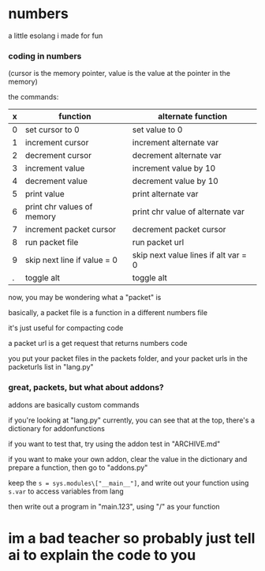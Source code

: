 # numbers
 a little esolang i made for fun


### coding in numbers

(cursor is the memory pointer, value is the value at the pointer in the memory)

the commands:

| x | function                    | alternate function                   |
|---|-----------------------------|--------------------------------------|
| 0 | set cursor to 0             | set value to 0                       |
| 1 | increment cursor            | increment alternate var              |
| 2 | decrement cursor            | decrement alternate var              |
| 3 | increment value             | increment value by 10                |
| 4 | decrement value             | decrement value by 10                |
| 5 | print value                 | print alternate var                  |
| 6 | print chr values of memory  | print chr value of alternate var     |
| 7 | increment packet cursor     | decrement packet cursor              |
| 8 | run packet file             | run packet url                       |
| 9 | skip next line if value = 0 | skip next value lines if alt var = 0 |
| . | toggle alt                  | toggle alt                           |

now, you may be wondering what a "packet" is

basically, a packet file is a function in a different numbers file

it's just useful for compacting code

a packet url is a get request that returns numbers code

you put your packet files in the packets folder, and your packet urls in the packeturls list in "lang.py"


### great, packets, but what about addons?

addons are basically custom commands

if you're looking at "lang.py" currently, you can see that at the top, there's a dictionary for addonfunctions

if you want to test that, try using the addon test in "ARCHIVE.md"

if you want to make your own addon, clear the value in the dictionary and prepare a function, then go to "addons.py"

keep the `s = sys.modules\["__main__"]`, and write out your function using `s.var` to access variables from lang

then write out a program in "main.123", using "/" as your function

# im a bad teacher so probably just tell ai to explain the code to you
